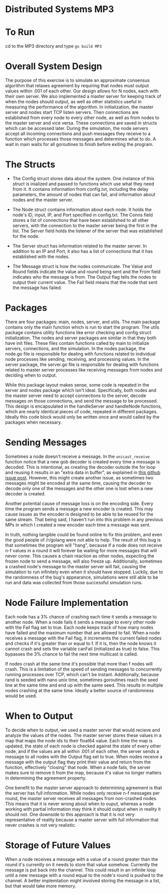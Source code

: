 # Distributed Systems MP3

# To Run

cd to the MP3 directory and type
`go build MP3`

# Overall System Design

The purpose of this exercise is to simulate an approximate consensus algorithm that relaxes agreement by requiring that nodes must output values within .001 of each other. Our design allows for N nodes, each with their own server. We also implemented a master server for keeping track of when the nodes should output, as well as other statistics useful in measuring the performance of the algorithm. In initialization, the master server and nodes start TCP listen servers. Then connections are established from every node to every other node, as well as from nodes to the master server and vice versa. These connections are saved in structs which can be accessed later. During the simulation, the node servers accept all incoming connections and push messages they receive to a function which processes those messages and determines what to do. A wait in main waits for all goroutines to finish before exiting the program.

# The Structs

* The Config struct stores data about the system. One instance of this struct is inialized and passed to functions which use what they need from it. It contains information from config.txt, including the delay parameters, the amount of nodes that can fail, and information about nodes and the master server.

* The Node struct contains information about each node. It holds the node's ID, input, IP, and Port specified in config.txt. The Conns field stores a list of connections that have been established to all other servers, with the connection to the master server being the first in the list. The Server field holds the listener of the server that was established for the node.

* The Server struct has information related to the master server. In addition to an IP and Port, it also has a list of connections that it has established with the nodes.

* The Message struct is how the nodes communicate. The Value and Round fields indicate the value and round being sent and the From field indicates who the message is from. The Output flag tells the nodes to output their current value. The Fail field means that the node that sent the message has failed.

# Packages

There are four packages: main, nodes, server, and utils. The main package contains only the main function which is run to start the program. The utils package contains utility functions like error checking and config struct initialization. The nodes and server packages are similar in that they both have init files. These files contain functions called by main to initialize servers, connections, and the simulation. In the nodes package, the node.go file is responsible for dealing with functions related to individual node processes like sending, receiving, and processing values. In the server package, the server.go file is responsible for dealing with functions related to master server processes like receiving messages from nodes and deciding when to output.

While this package layout makes sense, some code is repeated in the server and nodes package which isn't ideal. Specifically, both nodes and the master server need to accept connections to the server, decode messages on those connections, and send the message to be processed. This design is encapsulated in the handleServer and handleNode functions, which are nearly identical pieces of code, repeated in different packages. Ideally this code block would only be written once and would called by the packages when necessary.

# Sending Messages

Sometimes a node doesn't receive a message. In the `unicast_receive` function notice that a new gob decoder is created every time a message is decoded. This is intentional, as creating the decoder outside the for loop and reusing it results in an "extra data in buffer", as explained in [this github issue post](https://github.com/golang/go/issues/29766). However, this might create another issue, as sometimes two messages might be encoded at the same time, causing the decoder to decode only one of the messages and the other one is lost when a new decoder is created.

Another potential cause of message loss is on the encoding side. Every time the program sends a message a new encoder is created. This may cause issues as the encoder is designed to be able to be reused for the same stream. That being said, I haven't run into this problem in any previous MPs in which I created a new encoder each time a message was sent.

In truth, nothing tangible could be found online to fix this problem, and even the good people of /r/golang were not able to help. The result of this bug is that sometimes the program will "hang", because if a node does not receive n-f values in a round it will forever be waiting for more messages that will never come. This causes a chain reaction as other nodes, expecting the frozen node to send a message, will also freeze up. Additionally, sometimes a crashed node's message to the master server will fail, causing the simulation to run infinitely even when it should have stopped. Luckily, due to the randomness of the bug's appearance, simulations were still able to be run and data was collected from those successful simulation runs.

# Node Failure Implementation

Each node has a 3% chance of crashing each time it sends a message to another node. When a node fails it sends a message to every other node with the Fail flag set to true. Each node keeps track of how many nodes have failed and the maximum number that are allowed to fail. When a node receives a message with the Fail flag, it increments the current failed nodes and checks if it's greater than or equal to f. If it is, then the node knows it cannot crash and sets the variable canFail (initialized as true) to false. This bypasses the 3% chance to fail the next time multicast is called.

If nodes crash at the same time it's possible that more than f nodes will crash. This is a limitation of the speed of sending messages to concurrently running processes over TCP, which can't be instant. Additionally, because rand is seeded with nano unix time, sometimes goroutines reach the seed line at the same time and end up with the same seed. This results in multiple nodes crashing at the same time. Ideally a better source of randomness would be used.

# When to Output

To decide when to output, we used a master server that would recieve and analyze the values of the nodes. The master server stores these values in a map that maps the node ids to their float64 value. Each time the map is updated, the state of each node is checked against the state of every other node, and if the values are all within .001 of each other, the server sends a message to all nodes with the Output flag set to true. When nodes receive a message with the output flag they print their value and return from the function, effectively "closing" that node. When a node fails, the server makes sure to remove it from the map, because it's value no longer matters in determining the agreement property.

One benefit to the master server approach to determining agreement is that the server has full information. While nodes only receive n-f messages per round, the master server receives all messages from non-crashed nodes. This means that it is never wrong about when to ouput, whereas a node working with partial information may think it should output when in reality it should not. One downside to this approach is that it is not very representative of reality because a master server with full information that never crashes is not very realistic.

# Storage of Future Values

When a node receives a message with a value of a round greater than the round it's currently on it needs to store that value somehow. Currently the message is put back into the channel. This could result in an infinite loop until a new message with a round equal to the node's round is pushed to the channel. A better implemtation might involved storing the message in a list, but that would take more memory.
